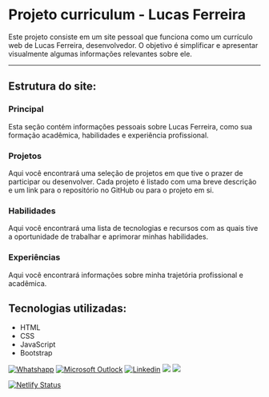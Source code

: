 # Projeto curriculum - Lucas Ferreira

Este projeto consiste em um site pessoal que funciona como um currículo web de Lucas Ferreira, desenvolvedor. O objetivo é simplificar e apresentar visualmente algumas informações relevantes sobre ele.

---
## Estrutura do site:
### Principal
Esta seção contém informações pessoais sobre Lucas Ferreira, como sua formação acadêmica, habilidades e experiência profissional.

### Projetos
Aqui você encontrará uma seleção de projetos em que tive o prazer de participar ou desenvolver. Cada projeto é listado com uma breve descrição e um link para o repositório no GitHub ou para o projeto em si.

### Habilidades
Aqui você encontrará uma lista de tecnologias e recursos com as quais tive a oportunidade de trabalhar e aprimorar minhas habilidades.

### Experiências
Aqui você encontrará informações sobre minha trajetória profissional e acadêmica.

## Tecnologias utilizadas:
- HTML
- CSS
- JavaScript
- Bootstrap


<div align-items="center">
  <a href="https://wa.me/5598988525278?text=Ol%C3%A1!%20Vim%20pelo%20seu%20site%2C%20vi%20suas%20habilidades%20e%20projetos%2C%20gostaria%20de%20conhecer%20o%20seu%20trabalho">
    <img alt="Whatshapp" class="my-1" src="https://img.shields.io/badge/WhatsApp-25D366?style=for-the-badge&logo=whatsapp&logoColor=white"></a>
  <a href="mailto:lucasfelipereis@hotmail.com">
    <img alt="Microsoft Outlock" class="my-1" src="https://img.shields.io/badge/Microsoft_Outlook-0078D4?style=for-the-badge&logo=microsoft-outlook&logoColor=white"></a>
  <a href="https://www.linkedin.com/in/lucas-reis-5247b1221/">
    <img alt="Linkedin" class="my-1" src="https://img.shields.io/badge/LinkedIn-0077B5?style=for-the-badge&logo=linkedin&logoColor=white"></a>
  <a href="https://discord.com/channels/@luckylusca">
    <img src="https://img.shields.io/badge/Discord-7289DA?style=for-the-badge&logo=discord&logoColor=white"></a>
  <a href="https://t.me/lucasFelipe">
    <img src="https://img.shields.io/badge/Telegram-2CA5E0?style=for-the-badge&logo=telegram&logoColor=white"></a>
</div>

[![Netlify Status](https://api.netlify.com/api/v1/badges/ae26dbf5-26f8-4c1a-bbd2-8183fad61d42/deploy-status)](https://app.netlify.com/sites/lucasfelipe/deploys)